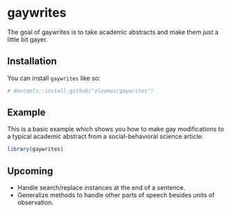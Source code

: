 
<!-- README.md is generated from README.Rmd. Please edit that file -->

# gaywrites

<!-- badges: start -->
<!-- badges: end -->

The goal of gaywrites is to take academic abstracts and make them just a
little bit gayer.

## Installation

You can install `gaywrites` like so:

``` r
# devtools::install_github("zloomas/gaywrites")
```

## Example

This is a basic example which shows you how to make gay modifications to
a typical academic abstract from a social-behavioral science article:

``` r
library(gaywrites)
```

## Upcoming

-   Handle search/replace instances at the end of a sentence.
-   Generalize methods to handle other parts of speech besides units of
    observation.
